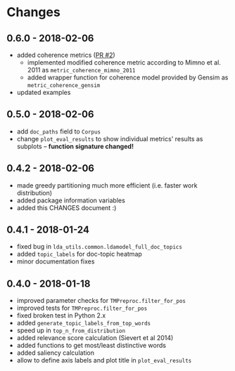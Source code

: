 # Changes

## 0.6.0 - 2018-02-06

* added coherence metrics ([PR #2](https://github.com/WZBSocialScienceCenter/tmtoolkit/pull/2))
  * implemented modified coherence metric according to Mimno et al. 2011 as `metric_coherence_mimno_2011`
  * added wrapper function for coherence model provided by Gensim as `metric_coherence_gensim`
* updated examples

## 0.5.0 - 2018-02-06

* add `doc_paths` field to `Corpus`
* change `plot_eval_results` to show individual metrics' results as subplots – **function signature changed!**

## 0.4.2 - 2018-02-06

* made greedy partitioning much more efficient (i.e. faster work distribution)
* added package information variables
* added this CHANGES document :)

## 0.4.1 - 2018-01-24

* fixed bug in `lda_utils.common.ldamodel_full_doc_topics`
* added `topic_labels` for doc-topic heatmap
* minor documentation fixes

## 0.4.0 - 2018-01-18

* improved parameter checks for `TMPreproc.filter_for_pos`
* improved tests for `TMPreproc.filter_for_pos`
* fixed broken test in Python 2.x
* added `generate_topic_labels_from_top_words`
* speed up in `top_n_from_distribution`
* added relevance score calculation (Sievert et al 2014)
* added functions to get most/least distinctive words
* added saliency calculation
* allow to define axis labels and plot title in `plot_eval_results`
